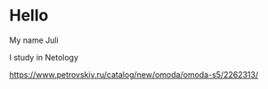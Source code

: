 # Hello

My name Juli

I study in Netology

https://www.petrovskiy.ru/catalog/new/omoda/omoda-s5/2262313/
